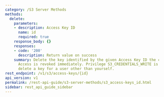 ```yaml
---
category: /S3 Server Methods
methods:
  delete:
    parameters:
    - description: Access Key ID
      name: id
      required: true
    response_body: {}
    responses:
    - code: '200'
      description: Return value on success
    summary: Delete the key identified by the given Access Key ID the current user.
      Access is revoked immediately. Privilege S3_CREDENTIALS_WRITE is required to
      delete a key for a user other than yourself.
rest_endpoint: /v1/s3/access-keys/{id}
api_version: v1
permalink: /rest-api-guide/s3-server-methods/s3_access-keys_id.html
sidebar: rest_api_guide_sidebar
---
```

